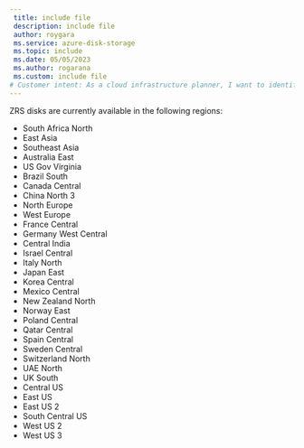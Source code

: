 ```yaml
---
 title: include file
 description: include file
 author: roygara
 ms.service: azure-disk-storage
 ms.topic: include
 ms.date: 05/05/2023
 ms.author: rogarana
 ms.custom: include file
# Customer intent: As a cloud infrastructure planner, I want to identify the regions where ZRS disks are available, so that I can optimize data storage solutions for my applications based on geographic redundancy and compliance requirements.
---
```


ZRS disks are currently available in the following regions:
- South Africa North
- East Asia
- Southeast Asia
- Australia East
- US Gov Virginia
- Brazil South
- Canada Central
- China North 3
- North Europe
- West Europe
- France Central
- Germany West Central
- Central India
- Israel Central
- Italy North
- Japan East
- Korea Central
- Mexico Central
- New Zealand North
- Norway East
- Poland Central
- Qatar Central
- Spain Central
- Sweden Central
- Switzerland North
- UAE North
- UK South
- Central US
- East US
- East US 2
- South Central US
- West US 2
- West US 3
